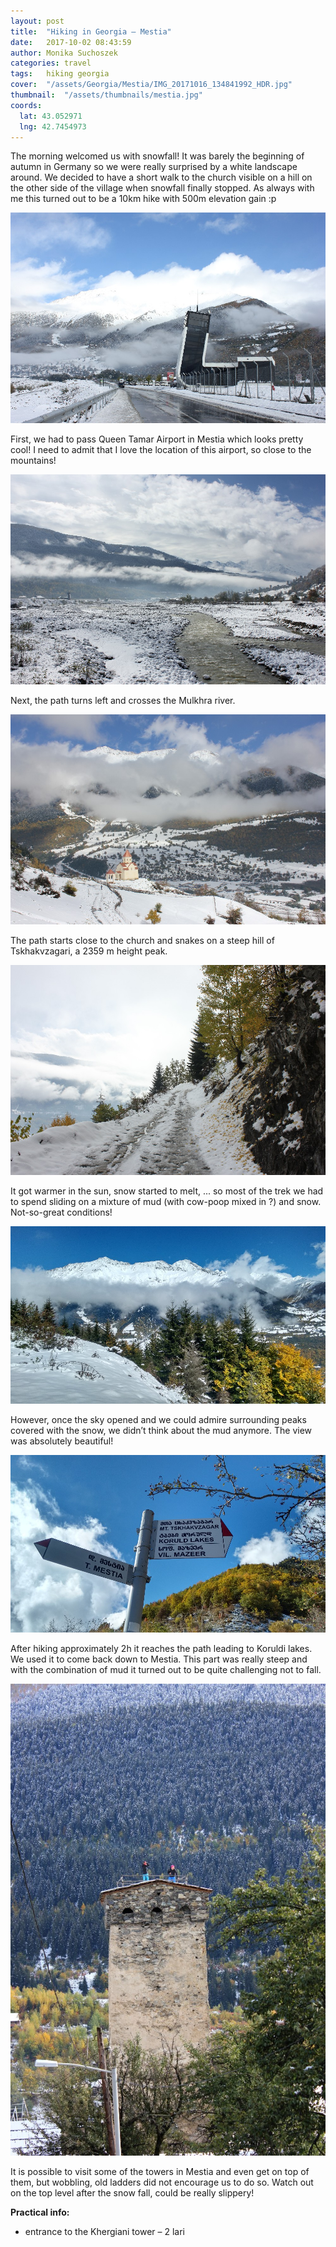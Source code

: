 ```yaml
---
layout: post
title:  "Hiking in Georgia – Mestia"
date:   2017-10-02 08:43:59
author: Monika Suchoszek
categories: travel
tags:	hiking georgia 
cover:  "/assets/Georgia/Mestia/IMG_20171016_134841992_HDR.jpg"
thumbnail:  "/assets/thumbnails/mestia.jpg"
coords:
  lat: 43.052971
  lng: 42.7454973
---
```


The morning welcomed us with snowfall! It was barely the beginning of autumn in Germany so we were really surprised 
by a white landscape around. We decided to have a short walk to the church visible on a hill on the other side of the village when snowfall 
finally stopped. As always with me this turned out to be a 10km hike with 500m elevation gain :p

<img src="/assets/Georgia/Mestia/IMG_0290.jpg">

First, we had to pass Queen Tamar Airport in Mestia which looks pretty cool! I need to admit that I love the 
location of this airport, so close to the mountains!

<img src="/assets/Georgia/Mestia/IMG_0294.jpg">

Next, the path turns left and crosses the Mulkhra river.

<img src="/assets/Georgia/Mestia/IMG_0309.jpg">

The path starts close to the church and snakes on a steep hill of Tskhakvzagari, a 2359 m height peak.

<img src="/assets/Georgia/Mestia/IMG_0310.jpg">

It got warmer in the sun, snow started to melt, ... so most of the trek we had to spend sliding on a mixture of 
mud (with cow-poop mixed in ?) and snow. Not-so-great conditions!

<img src="/assets/Georgia/Mestia/IMG_20171016_134841992_HDR.jpg">

However, once the sky opened and we could admire surrounding peaks covered with the snow, we didn’t think about 
the mud anymore. The view was absolutely beautiful!

<img src="/assets/Georgia/Mestia/IMG_20171016_151211072_HDR.jpg">

After hiking approximately 2h it reaches the path leading to Koruldi lakes. We used it to come back down to Mestia.
This part was really steep and with the combination of mud it turned out to be quite challenging not to fall.

<img src="/assets/Georgia/Mestia/IMG_0334.jpg">

It is possible to visit some of the towers in Mestia and even get on top of them, but wobbling, old ladders did not 
encourage us to do so. Watch out on the top level after the snow fall, could be really slippery!


__Practical info:__
  * entrance to the Khergiani tower – 2 lari
